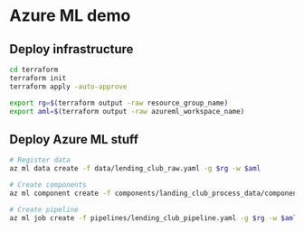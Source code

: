# Azure ML demo

## Deploy infrastructure

```bash
cd terraform
terraform init
terraform apply -auto-approve

export rg=$(terraform output -raw resource_group_name)
export aml=$(terraform output -raw azureml_workspace_name)
```

## Deploy Azure ML stuff

```bash
# Register data
az ml data create -f data/lending_club_raw.yaml -g $rg -w $aml

# Create components
az ml component create -f components/landing_club_process_data/component.yaml -g $rg -w $aml

# Create pipeline
az ml job create -f pipelines/lending_club_pipeline.yaml -g $rg -w $aml


```